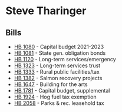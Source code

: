 # Steve Tharinger
## Bills
* [HB 1080](bill/2021-22/hb/1080/) - Capital budget 2021-2023
* [HB 1081](bill/2021-22/hb/1081/) - State gen. obligation bonds
* [HB 1120](bill/2021-22/hb/1120/) - Long-term services/emergency
* [HB 1323](bill/2021-22/hb/1323/) - Long-term services trust
* [HB 1333](bill/2021-22/hb/1333/) - Rural public facilities/tax
* [HB 1382](bill/2021-22/hb/1382/) - Salmon recovery projects
* [HB 1647](bill/2021-22/hb/1647/) - Building for the arts
* [HB 1781](bill/2021-22/hb/1781/) - Capital budget, supplemental
* [HB 1924](bill/2021-22/hb/1924/) - Hog fuel tax exemption
* [HB 2058](bill/2021-22/hb/2058/) - Parks & rec. leasehold tax
